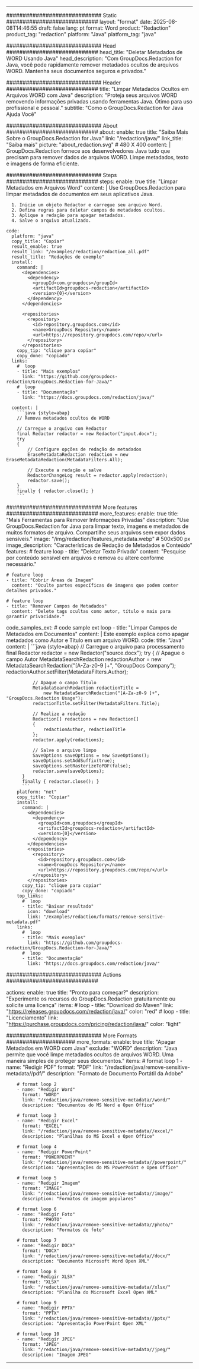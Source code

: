 
---
############################# Static ############################
layout: "format"
date:  2025-08-08T14:46:55
draft: false
lang: pt
format: Word
product: "Redaction"
product_tag: "redaction"
platform: "Java"
platform_tag: "java"

############################# Head ############################
head_title: "Deletar Metadados de WORD Usando Java"
head_description: "Com GroupDocs.Redaction for Java, você pode rapidamente remover metadados ocultos de arquivos WORD. Mantenha seus documentos seguros e privados."

############################# Header ############################
title: "Limpar Metadados Ocultos em Arquivos WORD com Java" 
description: "Proteja seus arquivos WORD removendo informações privadas usando ferramentas Java. Ótimo para uso profissional e pessoal."
subtitle: "Como o GroupDocs.Redaction for Java Ajuda Você" 

############################# About ############################
about:
    enable: true
    title: "Saiba Mais Sobre o GroupDocs.Redaction for Java"
    link: "/redaction/java/"
    link_title: "Saiba mais"
    picture: "about_redaction.svg" # 480 X 400
    content: |
       GroupDocs.Redaction fornece aos desenvolvedores Java tudo que precisam para remover dados de arquivos WORD. Limpe metadados, texto e imagens de forma eficiente.

############################# Steps ############################
steps:
    enable: true
    title: "Limpar Metadados em Arquivos Word"
    content: |
      Use GroupDocs.Redaction para limpar metadados de documentos em seus aplicativos Java.
      
      1. Inicie um objeto Redactor e carregue seu arquivo Word.
      2. Defina regras para deletar campos de metadados ocultos.
      3. Aplique a redação para apagar metadados.
      4. Salve o arquivo atualizado.
   
    code:
      platform: "java"
      copy_title: "Copiar"
      result_enable: true
      result_link: "/examples/redaction/redaction_all.pdf"
      result_title: "Redações de exemplo"
      install:
        command: |
          <dependencies>
            <dependency>
              <groupId>com.groupdocs</groupId>
              <artifactId>groupdocs-redaction</artifactId>
              <version>{0}</version>
            </dependency>
          </dependencies>

          <repositories>
            <repository>
              <id>repository.groupdocs.com</id>
              <name>GroupDocs Repository</name>
              <url>https://repository.groupdocs.com/repo/</url>
            </repository>
          </repositories>
        copy_tip: "clique para copiar"
        copy_done: "copiado"
      links:
        #  loop
        - title: "Mais exemplos"
          link: "https://github.com/groupdocs-redaction/GroupDocs.Redaction-for-Java/"
        #  loop
        - title: "Documentação"
          link: "https://docs.groupdocs.com/redaction/java/"
          
      content: |
        ```java {style=abap}
        // Remova metadados ocultos de WORD

        // Carregue o arquivo com Redactor
        final Redactor redactor = new Redactor("input.docx");
        try
        {
            // Configure opções de redação de metadados
            EraseMetadataRedaction redaction = new EraseMetadataRedaction(MetadataFilters.All);

            // Execute a redação e salve
            RedactorChangeLog result = redactor.apply(redaction);
            redactor.save();
        }
        finally { redactor.close(); }
        ```            


############################# More features ############################
more_features:
  enable: true
  title: "Mais Ferramentas para Remover Informações Privadas"
  description: "Use GroupDocs.Redaction for Java para limpar texto, imagens e metadados de muitos formatos de arquivo. Compartilhe seus arquivos sem expor dados sensíveis."
  image: "/img/redaction/features_metadata.webp" # 500x500 px
  image_description: "Características de Redação de Metadados e Conteúdo"
  features:
    # feature loop
    - title: "Deletar Texto Privado"
      content: "Pesquise por conteúdo sensível em arquivos e remova ou altere conforme necessário."

    # feature loop
    - title: "Cobrir Áreas de Imagem"
      content: "Oculte partes específicas de imagens que podem conter detalhes privados."

    # feature loop
    - title: "Remover Campos de Metadados"
      content: "Delete tags ocultas como autor, título e mais para garantir privacidade."
      
  code_samples_ext:
    # code sample ext loop
    - title: "Limpar Campos de Metadados em Documentos"
      content: |
        Este exemplo explica como apagar metadados como Autor e Título em um arquivo WORD.
      code:
        title: "Java"
        content: |
          ```java {style=abap}
          //  Carregue o arquivo para processamento
          final Redactor redactor = new Redactor("source.docx");
          try
          {
              // Apague o campo Autor
              MetadataSearchRedaction redactionAuthor = 
                  new MetadataSearchRedaction("[A-Za-z0-9 ]+", "GroupDocs Company");
              redactionAuthor.setFilter(MetadataFilters.Author);

              // Apague o campo Título
              MetadataSearchRedaction redactionTitle = 
                  new MetadataSearchRedaction("[A-Za-z0-9 ]+", "GroupDocs.Redaction Usage");
              redactionTitle.setFilter(MetadataFilters.Title);

              // Realize a redação
              Redaction[] redactions = new Redaction[]
              {
                  redactionAuthor, redactionTitle
              };
              redactor.apply(redactions);

              // Salve o arquivo limpo
              SaveOptions saveOptions = new SaveOptions();
              saveOptions.setAddSuffix(true);
              saveOptions.setRasterizeToPDF(false);
              redactor.save(saveOptions);
          }
          finally { redactor.close(); }
          ```
        platform: "net"
        copy_title: "Copiar"
        install:
          command: |
            <dependencies>
              <dependency>
                <groupId>com.groupdocs</groupId>
                <artifactId>groupdocs-redaction</artifactId>
                <version>{0}</version>
              </dependency>
            </dependencies>
            <repositories>
              <repository>
                <id>repository.groupdocs.com</id>
                <name>GroupDocs Repository</name>
                <url>https://repository.groupdocs.com/repo/</url>
              </repository>
            </repositories>
          copy_tip: "clique para copiar"
          copy_done: "copiado"
        top_links:
          #  loop
          - title: "Baixar resultado"
            icon: "download"
            link: "/examples/redaction/formats/remove-sensitive-metadata.pdf"
        links:
          #  loop
          - title: "Mais exemplos"
            link: "https://github.com/groupdocs-redaction/GroupDocs.Redaction-for-Java/"
          #  loop
          - title: "Documentação"
            link: "https://docs.groupdocs.com/redaction/java/"


############################# Actions ############################

actions:
  enable: true
  title: "Pronto para começar?"
  description: "Experimente os recursos do GroupDocs.Redaction gratuitamente ou solicite uma licença"
  items:
    #  loop
    - title: "Download do Maven"
      link: "https://releases.groupdocs.com/redaction/java/"
      color: "red"
        #  loop
    - title: "Licenciamento"
      link: "https://purchase.groupdocs.com/pricing/redaction/java/"
      color: "light"


############################# More Formats #####################
more_formats:
    enable: true
    title: "Apagar Metadados em WORD com Java"
    exclude: "WORD"
    description: "Java permite que você limpe metadados ocultos de arquivos WORD. Uma maneira simples de proteger seus documentos."
    items: 
        # format loop 1
        - name: "Redigir PDF"
          format: "PDF"
          link: "/redaction/java/remove-sensitive-metadata//pdf/"
          description: "Formato de Documento Portátil da Adobe"

        # format loop 2
        - name: "Redigir Word"
          format: "WORD"
          link: "/redaction/java/remove-sensitive-metadata//word/"
          description: "Documentos do MS Word e Open Office"
          
        # format loop 3
        - name: "Redigir Excel"
          format: "EXCEL"
          link: "/redaction/java/remove-sensitive-metadata//excel/"
          description: "Planilhas do MS Excel e Open Office"

        # format loop 4
        - name: "Redigir PowerPoint"
          format: "POWERPOINT"
          link: "/redaction/java/remove-sensitive-metadata//powerpoint/"
          description: "Apresentações do MS PowerPoint e Open Office"

        # format loop 5
        - name: "Redigir Imagem"
          format: "IMAGE"
          link: "/redaction/java/remove-sensitive-metadata//image/"
          description: "Formatos de imagem populares"

        # format loop 6
        - name: "Redigir Foto"
          format: "PHOTO"
          link: "/redaction/java/remove-sensitive-metadata//photo/"
          description: "Formatos de foto"

        # format loop 7
        - name: "Redigir DOCX"
          format: "DOCX"
          link: "/redaction/java/remove-sensitive-metadata//docx/"
          description: "Documento Microsoft Word Open XML"
          
        # format loop 8
        - name: "Redigir XLSX"
          format: "XLSX"
          link: "/redaction/java/remove-sensitive-metadata//xlsx/"
          description: "Planilha do Microsoft Excel Open XML"
          
        # format loop 9
        - name: "Redigir PPTX"
          format: "PPTX"
          link: "/redaction/java/remove-sensitive-metadata//pptx/"
          description: "Apresentação PowerPoint Open XML"

        # format loop 10
        - name: "Redigir JPEG"
          format: "JPEG"
          link: "/redaction/java/remove-sensitive-metadata//jpeg/"
          description: "Imagem JPEG"


---